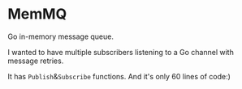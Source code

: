 # MemMQ
Go in-memory message queue.

I wanted to have multiple subscribers listening to a Go channel with message retries.

It has `Publish`&`Subscribe` functions. And it's only 60 lines of code:)